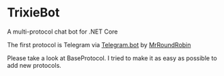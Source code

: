 # TrixieBot
A multi-protocol chat bot for .NET Core

The first protocol is Telegram via [Telegram.bot](https://github.com/MrRoundRobin/telegram.bot)
by [MrRoundRobin](https://github.com/MrRoundRobin)

Please take a look at BaseProtocol.  I tried to make it as easy as possible to add new protocols.
